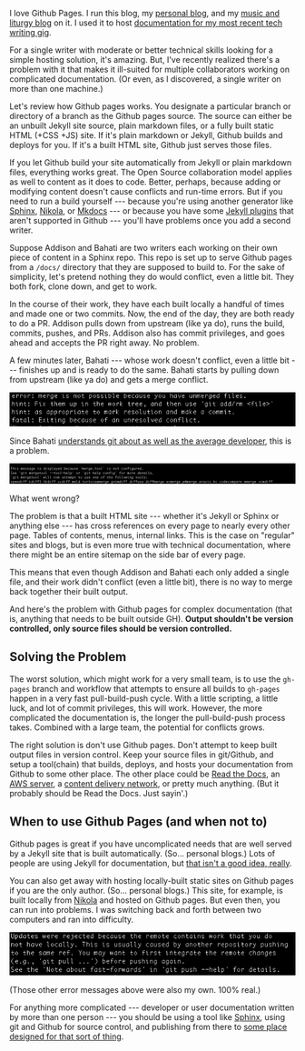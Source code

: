 <!--
.. title: The Problem with Github Pages
.. slug: github-pages-problem
.. date: 2017-01-10 05:50:37 UTC-08:00
.. tags:
.. category:
.. link:
.. description:
.. type: text
-->

I love Github Pages. I run this blog, my [personal blog](http://adammichaelwood.com), and my [music and liturgy blog](http://progressivesolemnity.org) on it. I used it to host [documentation for my most recent tech writing gig](http://docs.botcentral.ai).

For a single writer with moderate or better technical skills looking for a simple hosting solution, it's amazing. But, I've recently realized there's a problem with it that makes it ill-suited for multiple collaborators working on complicated documentation. (Or even, as I discovered, a single writer on more than one machine.)

Let's review how Github pages works. You designate a particular branch or directory of a branch as the Github pages source. The source can either be an unbuilt Jekyll site source, plain markdown files, or a fully built static HTML (+CSS +JS) site. If it's plain markdown or Jekyll, Github builds and deploys for you. If it's a built HTML site, Github just serves those files.

If you let Github build your site automatically from Jekyll or plain markdown files, everything works great. The Open Source collaboration model applies as well to content as it does to code. Better, perhaps, because adding or modifying content doesn't cause conflicts and run-time errors. But if you need to run a build yourself --- because you're using another generator like [Sphinx](http://www.sphinx-doc.org/en/1.5.1/), [Nikola](https://getnikola.com/), or [Mkdocs](http://www.mkdocs.org/) --- or because you have some [Jekyll plugins](https://jekyllrb.com/docs/plugins/) that aren't supported in Github --- you'll have problems once you add a second writer.

Suppose Addison and Bahati are two writers each working on their own piece of content in a Sphinx repo. This repo is set up to serve Github pages from a `/docs/` directory that they are supposed to build to. For the sake of simplicity, let's pretend nothing they do would conflict, even a little bit. They both fork, clone down, and get to work.

In the course of their work, they have each built locally a handful of times and made one or two commits. Now, the end of the day, they are both ready to do a PR. Addison pulls down from upstream (like ya do), runs the build, commits, pushes, and PRs. Addison also has commit privileges, and goes ahead and accepts the PR right away. No problem.

A few minutes later, Bahati --- whose work doesn't conflict, even a little bit --- finishes up and is ready to do the same. Bahati starts by pulling down from upstream (like ya do) and gets a merge conflict.

![Screen shot of merge conflict error message.](/img/git-merge-conflict.png)

Since Bahati [understands git about as well as the average developer](https://xkcd.com/1597/), this is a problem.

![Merge tool not configured](/img/merge-tool-not-configured.png)

What went wrong?

The problem is that a built HTML site --- whether it's Jekyll or Sphinx or anything else --- has cross references on every page to nearly every other page. Tables of contents, menus, internal links. This is the case on "regular" sites and blogs, but is even more true with technical documentation, where there might be an entire sitemap on the side bar of every page.

This means that even though Addison and Bahati each only added a single file, and their work didn't conflict (even a little bit), there is no way to merge back together their built output.

And here's the problem with Github pages for complex documentation (that is, anything that needs to be built outside GH). **Output shouldn't be version controlled, only source files should be version controlled.**

## Solving the Problem

The worst solution, which might work for a very small team, is to use the `gh-pages` branch and workflow that attempts to ensure all builds to `gh-pages` happen in a very fast pull-build-push cycle. With a little scripting, a little luck, and lot of commit privileges, this will work. However, the more complicated the documentation is, the longer the pull-build-push process takes. Combined with a large team, the potential for conflicts grows.

The right solution is don't use Github pages. Don't attempt to keep built output files in version control. Keep your source files in git/Github, and setup a tool(chain) that builds, deploys, and hosts your documentation from Github to some other place. The other place could be [Read the Docs](https://readthedocs.org/), an [AWS server](https://aws.amazon.com/s3/), a [content delivery network](https://www.keycdn.com/support/static-site-hosting-with-a-cdn/), or pretty much anything. (But it probably should be Read the Docs. Just sayin'.)

## When to use Github Pages (and when not to)

Github pages is great if you have uncomplicated needs that are well served by a Jekyll site that is built automatically. (So... personal blogs.) Lots of people are using Jekyll for documentation, but [that isn't a good idea, really](http://ericholscher.com/blog/2016/mar/15/dont-use-markdown-for-technical-docs/).

You can also get away with hosting locally-built static sites on Github pages if you are the only author. (So... personal blogs.) This site, for example, is built locally from [Nikola](https://getnikola.com/) and hosted on Github pages. But even then, you can run into problems. I was switching back and forth between two computers and ran into difficulty.

![git error: updates rejected](/img/updates-rejected.png)

(Those other error messages above were also my own. 100% real.)

For anything more complicated --- developer or user documentation written by more than one person --- you should be using a tool like [Sphinx](http://www.sphinx-doc.org/en/1.5.1/), using git and Github for source control, and publishing from there to [some place designed for that sort of thing](https://readthedocs.org/).  

